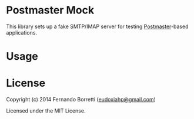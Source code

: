 # Postmaster Mock

This library sets up a fake SMTP/IMAP server for testing [Postmaster][pm]-based
applications.

[pm]: https://github.com/eudoxia0/postmaster

# Usage

# License

Copyright (c) 2014 Fernando Borretti (eudoxiahp@gmail.com)

Licensed under the MIT License.
